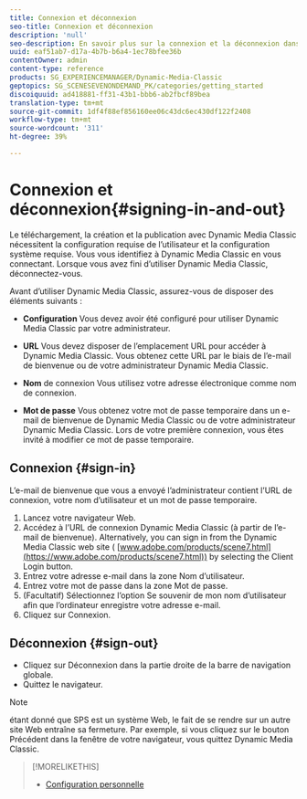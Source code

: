 ```yaml
---
title: Connexion et déconnexion
seo-title: Connexion et déconnexion
description: 'null'
seo-description: En savoir plus sur la connexion et la déconnexion dans Dynamic Media Classic
uuid: eaf51ab7-d17a-4b7b-b6a4-1ec78bfee36b
contentOwner: admin
content-type: reference
products: SG_EXPERIENCEMANAGER/Dynamic-Media-Classic
geptopics: SG_SCENESEVENONDEMAND_PK/categories/getting_started
discoiquuid: ad418881-ff31-43b1-bbb6-ab2fbcf89bea
translation-type: tm+mt
source-git-commit: 1df4f88ef856160ee06c43dc6ec430df122f2408
workflow-type: tm+mt
source-wordcount: '311'
ht-degree: 39%

---
```



<!-- UPDATE THIS TOPIC AFTER DECEMBER 31, 2020!!!!! -->

# Connexion et déconnexion{#signing-in-and-out}

Le téléchargement, la création et la publication avec Dynamic Media Classic nécessitent la configuration requise de l’utilisateur et la configuration système requise. Vous vous identifiez à Dynamic Media Classic en vous connectant. Lorsque vous avez fini d’utiliser Dynamic Media Classic, déconnectez-vous.

Avant d’utiliser Dynamic Media Classic, assurez-vous de disposer des éléments suivants :

* **Configuration** Vous devez avoir été configuré pour utiliser Dynamic Media Classic par votre administrateur.

* **URL** Vous devez disposer de l’emplacement URL pour accéder à Dynamic Media Classic. Vous obtenez cette URL par le biais de l’e-mail de bienvenue ou de votre administrateur Dynamic Media Classic.

* **Nom** de connexion Vous utilisez votre adresse électronique comme nom de connexion.

* **Mot de passe** Vous obtenez votre mot de passe temporaire dans un e-mail de bienvenue de Dynamic Media Classic ou de votre administrateur Dynamic Media Classic. Lors de votre première connexion, vous êtes invité à modifier ce mot de passe temporaire.

## Connexion {#sign-in}

L’e-mail de bienvenue que vous a envoyé l’administrateur contient l’URL de connexion, votre nom d’utilisateur et un mot de passe temporaire.

1. Lancez votre navigateur Web.
1. Accédez à l’URL de connexion Dynamic Media Classic (à partir de l’e-mail de bienvenue). Alternatively, you can sign in from the Dynamic Media Classic web site ( [www.adobe.com/products/scene7.html](https://www.adobe.com/products/scene7.html)) by selecting the Client Login button.
1. Entrez votre adresse e-mail dans la zone Nom d’utilisateur.
1. Entrez votre mot de passe dans la zone Mot de passe.
1. (Facultatif) Sélectionnez l’option Se souvenir de mon nom d’utilisateur afin que l’ordinateur enregistre votre adresse e-mail.
1. Cliquez sur Connexion.

## Déconnexion {#sign-out}

* Cliquez sur Déconnexion dans la partie droite de la barre de navigation globale.
* Quittez le navigateur.

>[!NOTE]
>
>étant donné que SPS est un système Web, le fait de se rendre sur un autre site Web entraîne sa fermeture. Par exemple, si vous cliquez sur le bouton Précédent dans la fenêtre de votre navigateur, vous quittez Dynamic Media Classic.

>[!MORELIKETHIS]
>
>* [Configuration personnelle](personal-setup.md#personal_setup)

